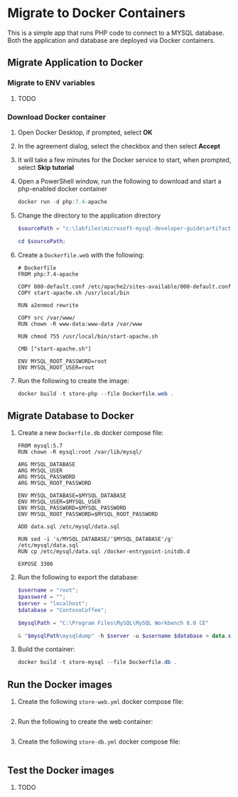 # Migrate to Docker Containers

This is a simple app that runs PHP code to connect to a MYSQL database.  Both the application and database are deployed via Docker containers.

## Migrate Application to Docker

### Migrate to ENV variables

1. TODO

### Download Docker container

1. Open Docker Desktop, if prompted, select **OK**
2. In the agreement dialog, select the checkbox and then select  **Accept**
3. It will take a few minutes for the Docker service to start, when prompted, select **Skip tutorial**
4. Open a PowerShell window, run the following to download and start a php-enabled docker container

    ```Powershell
    docker run -d php:7.4-apache
    ```

5. Change the directory to the application directory

    ```PowerShell
    $sourcePath = "c:\labfiles\microsoft-mysql-developer-guide\artifacts\01-ClassicDeploy";

    cd $sourcePath;
    ```

6. Create a `Dockerfile.web` with the following:

    ```text
    # Dockerfile
    FROM php:7.4-apache

    COPY 000-default.conf /etc/apache2/sites-available/000-default.conf
    COPY start-apache.sh /usr/local/bin

    RUN a2enmod rewrite

    COPY src /var/www/
    RUN chown -R www-data:www-data /var/www

    RUN chmod 755 /usr/local/bin/start-apache.sh

    CMD ["start-apache.sh"]

    ENV MYSQL_ROOT_PASSWORD=root
    ENV MYSQL_ROOT_USER=root
    ```

7. Run the following to create the image:

    ```PowerShell
    docker build -t store-php --file Dockerfile.web . 
    ```

## Migrate Database to Docker

1. Create a new `Dockerfile.db` docker compose file:

    ```text
    FROM mysql:5.7
    RUN chown -R mysql:root /var/lib/mysql/

    ARG MYSQL_DATABASE
    ARG MYSQL_USER
    ARG MYSQL_PASSWORD
    ARG MYSQL_ROOT_PASSWORD

    ENV MYSQL_DATABASE=$MYSQL_DATABASE
    ENV MYSQL_USER=$MYSQL_USER
    ENV MYSQL_PASSWORD=$MYSQL_PASSWORD
    ENV MYSQL_ROOT_PASSWORD=$MYSQL_ROOT_PASSWORD

    ADD data.sql /etc/mysql/data.sql

    RUN sed -i 's/MYSQL_DATABASE/'$MYSQL_DATABASE'/g' /etc/mysql/data.sql
    RUN cp /etc/mysql/data.sql /docker-entrypoint-initdb.d

    EXPOSE 3306
    ```

2. Run the following to export the database:

    ```powershell
    $username = "root";
    $password = "";
    $server = "localhost";
    $database = "ContosoCoffee";

    $mysqlPath = "C:\Program Files\MySQL\MySQL Workbench 8.0 CE"

    & "$mysqlPath\mysqldump" -h $server -u $username $database > data.sql
    ```

3. Build the container:

    ```PowerShell
    docker build -t store-mysql --file Dockerfile.db .
    ```

## Run the Docker images

1. Create the following `store-web.yml` docker compose file:

    ```docker

    ```

2. Run the following to create the web container:

    ```PowerShell
    ```

3. Create the following `store-db.yml` docker compose file:

    ```docker

    ```

## Test the Docker images

1. TODO